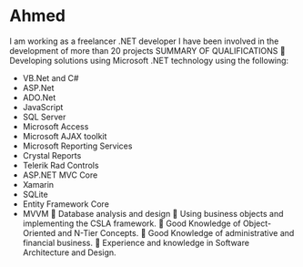 # Ahmed
I am working as a freelancer .NET developer
I have been involved in the development of more than 20 projects
SUMMARY OF QUALIFICATIONS
 Developing solutions using Microsoft .NET technology using the following:
- VB.Net and C#
- ASP.Net
- ADO.Net
- JavaScript
- SQL Server
- Microsoft Access
- Microsoft AJAX toolkit
- Microsoft Reporting Services
- Crystal Reports
- Telerik Rad Controls
- ASP.NET MVC Core
- Xamarin
- SQLite
- Entity Framework Core
- MVVM
 Database analysis and design
 Using business objects and implementing the CSLA framework.
 Good Knowledge of Object-Oriented and N-Tier Concepts.
 Good Knowledge of administrative and financial business.
 Experience and knowledge in Software Architecture and Design.
